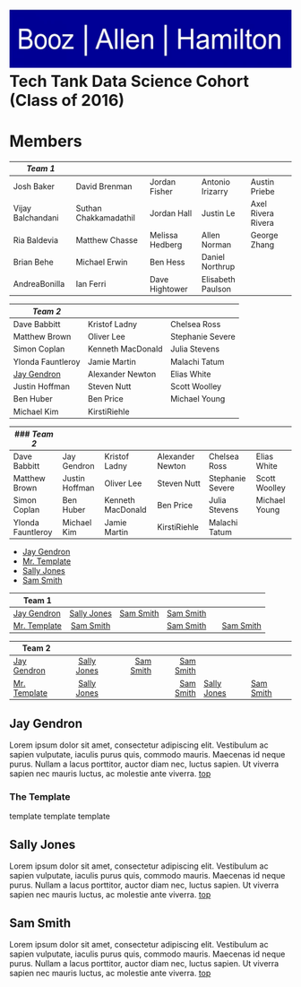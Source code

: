 ![BAH Logo.](images/boozallenlogo.jpg) 
Tech Tank Data Science Cohort (Class of 2016)
================

# Members



|*Team 1* |  |  |  |  |
| ---- | ---- | ---- | ---- | ---- |
|  Josh Baker  |  David Brenman  |  Jordan Fisher  |  Antonio Irizarry  |  Austin Priebe  |
|  Vijay Balchandani  |  Suthan Chakkamadathil  |  Jordan Hall  |  Justin Le  |  Axel Rivera Rivera  |
|  Ria Baldevia  |  Matthew Chasse  |  Melissa Hedberg  |  Allen Norman  |  George Zhang  |
|  Brian Behe  |  Michael Erwin  |  Ben Hess  |  Daniel Northrup  |  |
|  AndreaBonilla  |  Ian Ferri  |  Dave Hightower  |  Elisabeth Paulson  |  |





|*Team 2* |  |  |
| ---- | ---- | ---- |
| Dave Babbitt | Kristof Ladny | Chelsea Ross | 
| Matthew Brown | Oliver Lee | Stephanie Severe | 
| Simon Coplan | Kenneth MacDonald | Julia Stevens | 
| Ylonda Fauntleroy | Jamie Martin | Malachi Tatum | 
| [Jay Gendron](#jay-gendron) | Alexander Newton | Elias White | 
| Justin Hoffman | Steven Nutt | Scott Woolley | 
| Ben Huber | Ben Price | Michael Young | 
| Michael Kim | KirstiRiehle |  | 



| ### *Team 2* |   |    |    |    |    |
| --- | --- | --- | --- | --- | --- |
| Dave Babbitt | Jay Gendron | Kristof Ladny | Alexander Newton | Chelsea Ross | Elias White | 
| Matthew Brown | Justin Hoffman | Oliver Lee | Steven Nutt | Stephanie Severe | Scott Woolley | 
| Simon Coplan | Ben Huber | Kenneth MacDonald | Ben Price | Julia Stevens | Michael Young | 
| Ylonda Fauntleroy | Michael Kim | Jamie Martin | KirstiRiehle | Malachi Tatum |     |

- [Jay Gendron](#jay-gendron)
- [Mr. Template](#the-template)
- [Sally Jones](#sally-jones)
- [Sam Smith](#sam-smith) 
 
| Team 1        |          |   |      |  |   |
| ------------- |:-------------:| -----:|-----:|----|----|
| [Jay Gendron](#jay-gendron) | [Sally Jones](#sally-jones) |  [Sam Smith](#sam-smith) | [Sam Smith](#sam-smith) | | |
|[Mr. Template](#the-template)  | [Sam Smith](#sam-smith) |  | [Sam Smith](#sam-smith) | |[Sam Smith](#sam-smith) |

|Team 2 | | | | | |
| ------------- |:-------------:| -----:|-----:|----|----|
| [Jay Gendron](#jay-gendron) | [Sally Jones](#sally-jones) |  [Sam Smith](#sam-smith) | [Sam Smith](#sam-smith) |  | |
|[Mr. Template](#the-template)  | [Sally Jones](#sally-jones) |  | [Sam Smith](#sam-smith) |[Sally Jones](#sally-jones) | [Sam Smith](#sam-smith)|


## Jay Gendron

Lorem ipsum dolor sit amet, consectetur adipiscing elit. Vestibulum ac sapien vulputate, iaculis purus quis, commodo mauris. Maecenas id neque purus. Nullam a lacus porttitor, auctor diam nec, luctus sapien. Ut viverra sapien nec mauris luctus, ac molestie ante viverra. [top](#members)

### The Template

template template template

## Sally Jones

Lorem ipsum dolor sit amet, consectetur adipiscing elit. Vestibulum ac sapien vulputate, iaculis purus quis, commodo mauris. Maecenas id neque purus. Nullam a lacus porttitor, auctor diam nec, luctus sapien. Ut viverra sapien nec mauris luctus, ac molestie ante viverra. [top](#members)

## Sam Smith

Lorem ipsum dolor sit amet, consectetur adipiscing elit. Vestibulum ac sapien vulputate, iaculis purus quis, commodo mauris. Maecenas id neque purus. Nullam a lacus porttitor, auctor diam nec, luctus sapien. Ut viverra sapien nec mauris luctus, ac molestie ante viverra. [top](#members)


